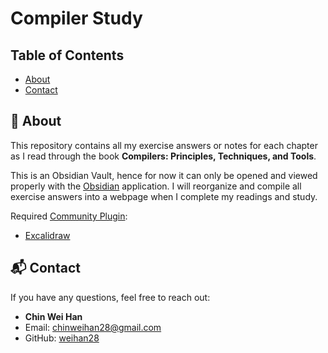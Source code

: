 # Compiler Study

## Table of Contents
- [About](#about)
- [Contact](#contact)

## 🚀 About
This repository contains all my exercise answers or notes for each chapter as I read through the book **Compilers: Principles, Techniques, and Tools**.

This is an Obsidian Vault, hence for now it can only be opened and viewed properly with the [Obsidian](https://obsidian.md/) application. 
I will reorganize and compile all exercise answers into a webpage when I complete my readings and study.

Required [Community Plugin](https://obsidian.md/plugins):
- [Excalidraw](https://forum.obsidian.md/t/excalidraw-full-featured-sketching-plugin-in-obsidian/17367)

## 📬 Contact

If you have any questions, feel free to reach out:

- **Chin Wei Han**
- Email: chinweihan28@gmail.com
- GitHub: [weihan28](https://github.com/weihan28)
